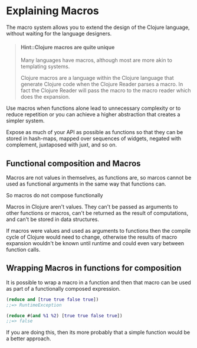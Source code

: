# Explaining Macros

<!-- When to write a macro
Extending the clojure language, such as a dsl in a library
Something you will used time and time again over multiple projects


When not to write a macro
just because you want tool
When a function is just fine
its only used in this project
where you want it to be composable (macros are not composable, eg (apply my-macro data) does not work - `apply and` is a good example here)
you don't have time to learn the macro syntax properly and you don't want to write a bad macro
your macro doest do anything you cant do with a function.
-->

The macro system allows you to extend the design of the Clojure language, without waiting for the language designers.

> #### Hint::Clojure macros are quite unique
> Many languages have macros, although most are more akin to templating systems.
>
> Clojure macros are a language within the Clojure language that generate Clojure code when the Clojure Reader parses a macro.  In fact the Clojure Reader will pass the macro to the macro reader which does the expansion.

Use macros when functions alone lead to unnecessary complexity or to reduce repetition or you can achieve a higher abstraction that creates a simpler system.

Expose as much of your API as possible as functions so that they can be stored in hash-maps, mapped over sequences of widgets, negated with complement, juxtaposed with juxt, and so on.


## Functional composition and Macros

Macros are not values in themselves, as functions are, so marcos cannot be used as functional arguments in the same way that functions can.

So macros do not compose functionally

Macros in Clojure aren't values. They can't be passed as arguments to other functions or macros, can't be returned as the result of computations, and can't be stored in data structures.

If macros were values and used as arguments to functions then the compile cycle of Clojure would need to change, otherwise the results of macro expansion wouldn't be known until runtime and could even vary between function calls.


## Wrapping Macros in functions for composition

It is possible to wrap a macro in a function and then that macro can be used as part of a functionally composed expression.

```clojure
(reduce and [true true false true])
;;=> RuntimeException

(reduce #(and %1 %2) [true true false true])
;;=> false
```

If you are doing this, then its more probably that a simple function would be a better approach.
